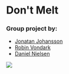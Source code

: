 # Don't Melt

### Group project by:
- [Jonatan Johansson](https://github.com/smeas)
- [Robin Vondark](https://github.com/RobinVondrak)
- [Daniel Nielsen](https://github.com/danielalexandernielsen)

<img src="https://github.com/smeas/Dont-Melt/blob/master/dontmelt_screenshot.png?raw=true">
